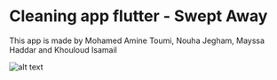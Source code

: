 # Cleaning app flutter - Swept Away

This app is made by Mohamed Amine Toumi, Nouha Jegham, Mayssa Haddar and Khouloud Isamail

![alt text](https://ibb.co/n7v9812)  
